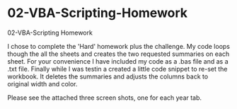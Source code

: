 # 02-VBA-Scripting-Homework
02-VBA-Scripting Homework

I chose to complete the 'Hard' homework plus the challenge. My code loops though the all the sheets and creates the two requested summaries on each sheet. For your convenience I have included my code as a .bas file and as a .txt file. Finally while I was testin a created a little code snippet to re-set the workbook. It deletes the summaries and adjusts the columns back to original width and color.

Please see the attached three screen shots, one for each year tab.
